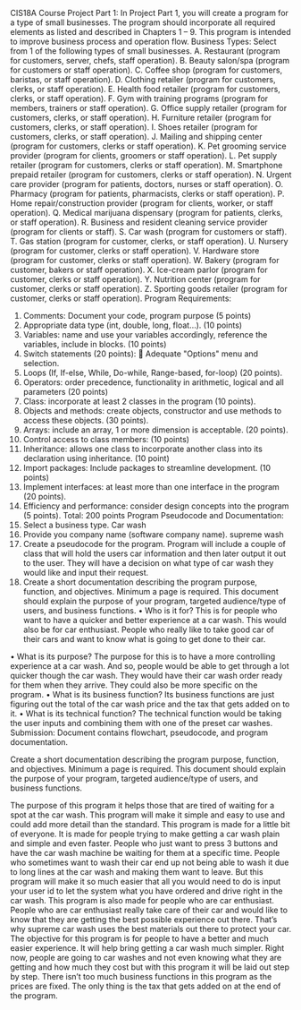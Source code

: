 CIS18A Course Project Part 1:
In Project Part 1, you will create a program for a type of small businesses. The program should incorporate all required elements as listed and described in Chapters 1 – 9. This program is intended to improve business process and operation flow. 
Business Types:
Select from 1 of the following types of small businesses.
A.	Restaurant (program for customers, server, chefs, staff operation).
B.	Beauty salon/spa (program for customers or staff operation).
C.	Coffee shop (program for customers, baristas, or staff operation).
D.	Clothing retailer (program for customers, clerks, or staff operation).
E.	Health food retailer (program for customers, clerks, or staff operation).
F.	Gym with training programs (program for members, trainers or staff operation).
G.	Office supply retailer (program for customers, clerks, or staff operation).
H.	Furniture retailer (program for customers, clerks, or staff operation).
I.	Shoes retailer (program for customers, clerks, or staff operation).
J.	Mailing and shipping center (program for customers, clerks or staff operation).
K.	Pet grooming service provider (program for clients, groomers or staff operation).
L.	Pet supply retailer (program for customers, clerks or staff operation).
M.	Smartphone prepaid retailer (program for customers, clerks or staff operation).
N.	Urgent care provider (program for patients, doctors, nurses or staff operation).
O.	Pharmacy (program for patients, pharmacists, clerks or staff operation).
P.	Home repair/construction provider (program for clients, worker, or staff operation).
Q.	Medical marijuana dispensary (program for patients, clerks, or staff operation).
R.	Business and resident cleaning service provider (program for clients or staff).
S.	Car wash (program for customers or staff).
T.	Gas station (program for customer, clerks, or staff operation).
U.	Nursery (program for customer, clerks or staff operation).
V.	Hardware store (program for customer, clerks or staff operation).
W.	Bakery (program for customer, bakers or staff operation).
X.	Ice-cream parlor (program for customer, clerks or staff operation).
Y.	Nutrition center (program for customer, clerks or staff operation).
Z.	Sporting goods retailer (program for customer, clerks or staff operation).
Program Requirements:
1.	Comments: Document your code, program purpose (5 points)
2.	Appropriate data type (int, double, long, float…). (10 points)
3.	Variables: name and use your variables accordingly, reference the variables, include in blocks. (10 points)
4.	Switch statements (20 points): 
	Adequate "Options" menu and selection. 
5.	Loops (If, If-else, While, Do-while, Range-based, for-loop) (20 points).
6.	Operators: order precedence, functionality in arithmetic, logical and all parameters (20 points)
7.	Class: incorporate at least 2 classes in the program (10 points).
8.	Objects and methods: create objects, constructor and use methods to access these objects. (30 points).
9.	Arrays: include an array, 1 or more dimension is acceptable. (20 points).
10.	Control access to class members: (10 points)
11.	Inheritance: allows one class to incorporate another class into its declaration using inheritance. (10 point)
12.	Import packages: Include packages to streamline development. (10 points)
13.	Implement interfaces: at least more than one interface in the program (20 points).
14.	Efficiency and performance: consider design concepts into the program (5 points).
Total: 200 points
Program Pseudocode and Documentation:
1.	Select a business type. Car wash
2.	Provide you company name (software company name). 
supreme wash
3.	Create a pseudocode for the program.
Program will include a couple of class that will hold the users car information and then later output it out to the user. They will have a decision on what type of car wash they would like and input their request. 
4.	Create a short documentation describing the program purpose, function, and objectives. Minimum a page is required.
This document should explain the purpose of your program, targeted audience/type of users, and business functions.
•	Who is it for? 
This is for people who want to have a quicker and better experience at a car wash. This would also be for car enthusiast. People who really like to take good car of their cars and want to know what is going to get done to their car.


•	What is its purpose? The purpose for this is to have a more controlling experience at a car wash. And so, people would be able to get through a lot quicker though the car wash. They would have their car wash order ready for them when they arrive. They could also be more specific on the program. 
•	What is its business function?
Its business functions are just figuring out the total of the car wash price and the tax that gets added on to it. 
•	What is its technical function? 
The technical function would be taking the user inputs and combining them with one of the preset car washes. 
Submission: Document contains flowchart, pseudocode, and program documentation.


Create a short documentation describing the program purpose, function, and objectives. Minimum a page is required.
This document should explain the purpose of your program, targeted audience/type of users, and business functions.

The purpose of this program it helps those that are tired of waiting for a spot at the car wash. This program will make it simple and easy to use and could add more detail than the standard. This program is made for a little bit of everyone. It is made for people trying to make getting a car wash plain and simple and even faster. People who just want to press 3 buttons and have the car wash machine be waiting for them at a specific time. People who sometimes want to wash their car end up not being able to wash it due to long lines at the car wash and making them want to leave. But this program will make it so much easier that all you would need to do is input your user id to let the system what you have ordered and drive right in the car wash. This program is also made for people who are car enthusiast. People who are car enthusiast really take care of their car and would like to know that they are getting the best possible experience out there. That’s why supreme car wash uses the best materials out there to protect your car. The objective for this program is for people to have a better and much easier experience. It will help bring getting a car wash much simpler. Right now, people are going to car washes and not even knowing what they are getting and how much they cost but with this program it will be laid out step by step. There isn’t too much business functions in this program as the prices are fixed. The only thing is the tax that gets added on at the end of the program. 


